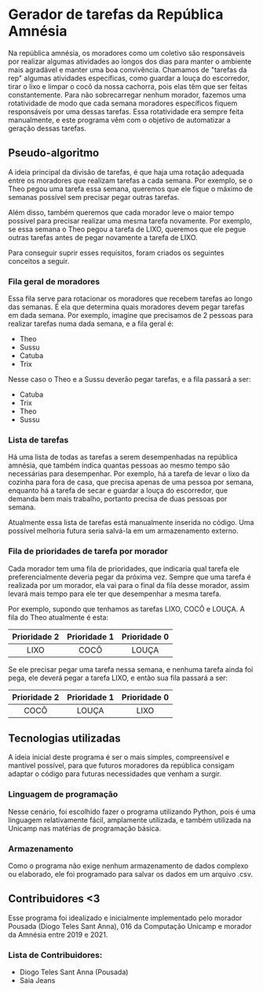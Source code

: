 # Gerador de tarefas da República Amnésia

Na república amnésia, os moradores como um coletivo são responsáveis por realizar algumas atividades ao longos dos dias
para manter o ambiente mais agradável e manter uma boa convivência. Chamamos de "tarefas da rep" algumas atividades 
específicas, como guardar a louça do escorredor, tirar o lixo e limpar o cocô da nossa cachorra, pois elas têm que ser
feitas constantemente. Para não sobrecarregar nenhum morador, fazemos uma rotatividade de modo que cada semana moradores
específicos fiquem responsáveis por uma dessas tarefas. Essa rotatividade era sempre feita manualmente, e este programa
vêm com o objetivo de automatizar a geração dessas tarefas.

## Pseudo-algoritmo
A ideia principal da divisão de tarefas, é que haja uma rotação adequada entre os moradores que realizam tarefas a cada
semana. Por exemplo, se o Theo pegou uma tarefa essa semana, queremos que ele fique o máximo de semanas possível sem
precisar pegar outras tarefas.

Além disso, também queremos que cada morador leve o maior tempo possível para precisar realizar uma mesma tarefa
novamente. Por exemplo, se essa semana o Theo pegou a tarefa de LIXO, queremos que ele pegue outras tarefas antes de
pegar novamente a tarefa de LIXO.

Para conseguir suprir esses requisitos, foram criados os seguintes conceitos a seguir.

### Fila geral de moradores
Essa fila serve para rotacionar os moradores que recebem tarefas ao longo das semanas. É ela que determina quais
moradores devem pegar tarefas em dada semana. Por exemplo, imagine que precisamos de 2 pessoas para realizar tarefas numa
dada semana, e a fila geral é:

* Theo
* Sussu
* Catuba
* Trix

Nesse caso o Theo e a Sussu deverão pegar tarefas, e a fila passará a ser:

* Catuba
* Trix
* Theo
* Sussu

### Lista de tarefas
Há uma lista de todas as tarefas a serem desempenhadas na república amnésia, que também indica quantas pessoas ao mesmo
tempo são necessárias para desempenhar. Por exemplo, há a tarefa de levar o lixo da cozinha para fora de casa, que 
precisa apenas de uma pessoa por semana, enquanto há a tarefa de secar e guardar a louça do escorredor, que demanda bem
mais trabalho, portanto precisa de duas pessoas por semana.

Atualmente essa lista de tarefas está manualmente inserida no código. Uma possível melhoria futura seria salvá-la em um
armazenamento externo.

### Fila de prioridades de tarefa por morador
Cada morador tem uma fila de prioridades, que indicaria qual tarefa ele preferencialmente deveria pegar da próxima vez.
Sempre que uma tarefa é realizada por um morador, ela vai para o final da fila desse morador, assim levará mais tempo
para ele ter que desempenhar a mesma tarefa.

Por exemplo, supondo que tenhamos as tarefas LIXO, COCÔ e LOUÇA. A fila do Theo atualmente é esta:

Prioridade 2 | Prioridade 1 | Prioridade 0
:----------: | :----------: | :----------: 
| LIXO | COCÔ | LOUÇA |

Se ele precisar pegar uma tarefa nessa semana, e nenhuma tarefa ainda foi pega, ele deverá pegar a tarefa LIXO, e então
sua fila passará a ser:

Prioridade 2 | Prioridade 1 | Prioridade 0
:----------: | :----------: | :----------: 
| COCÔ | LOUÇA | LIXO |

## Tecnologias utilizadas
A ideia inicial deste programa é ser o mais simples, compreensível e mantível possível, para que futuros moradores da
república consigam adaptar o código para futuras necessidades que venham a surgir.

### Linguagem de programação
Nesse cenário, foi escolhido fazer o programa utilizando Python, pois é uma linguagem relativamente fácil, amplamente
utilizada, e também utilizada na Unicamp nas matérias de programação básica.

### Armazenamento
Como o programa não exige nenhum armazenamento de dados complexo ou elaborado, ele foi programado para salvar os dados
em um arquivo .csv.

## Contribuidores <3
Esse programa foi idealizado e inicialmente implementado pelo morador Pousada (Diogo Teles Sant Anna), 016 da Computação
Unicamp e morador da Amnésia entre 2019 e 2021.

### Lista de Contribuidores:
* Diogo Teles Sant Anna (Pousada)
* Saia Jeans
